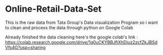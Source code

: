 # Online-Retail-Data-Set
This is the raw data from Tata Group's Data visualization Program so i want to clean and process the data through python on Google Colab

Already finished the data cleaning here's the google colab's link : https://colab.research.google.com/drive/1g0uCKYBBJfiXhDiuz2zcfZkJBSdVfs4G?usp=sharing
